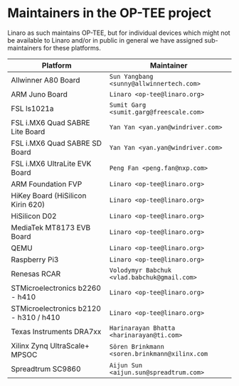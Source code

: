 # Maintainers in the OP-TEE project
Linaro as such maintains OP-TEE, but for individual devices which might not be
available to Linaro and/or in public in general we have assigned sub-maintainers
for these platforms.

<!-- Please keep this list sorted in alphabetic order, easiest way to maintain
     this is to diff against sections 3 in README.md  -->
| Platform | Maintainer |
|----------|------------|
| Allwinner A80 Board			|`Sun Yangbang <sunny@allwinnertech.com>`|
| ARM Juno Board			|`Linaro <op-tee@linaro.org>`|
| FSL ls1021a				|`Sumit Garg <sumit.garg@freescale.com>`|
| FSL i.MX6 Quad SABRE Lite Board	|`Yan Yan <yan.yan@windriver.com>`|
| FSL i.MX6 Quad SABRE SD Board		|`Yan Yan <yan.yan@windriver.com>`|
| FSL i.MX6 UltraLite EVK Board		|`Peng Fan <peng.fan@nxp.com>`|
| ARM Foundation FVP			|`Linaro <op-tee@linaro.org>`|
| HiKey Board (HiSilicon Kirin 620)	|`Linaro <op-tee@linaro.org>`|
| HiSilicon D02				|`Linaro <op-tee@linaro.org>`|
| MediaTek MT8173 EVB Board		|`Linaro <op-tee@linaro.org>`|
| QEMU					|`Linaro <op-tee@linaro.org>`|
| Raspberry Pi3				|`Linaro <op-tee@linaro.org>`|
| Renesas RCAR			|`Volodymyr Babchuk <vlad.babchuk@gmail.com>`|
| STMicroelectronics b2260 - h410	|`Linaro <op-tee@linaro.org>`|
| STMicroelectronics b2120 - h310 / h410|`Linaro <op-tee@linaro.org>`|
| Texas Instruments DRA7xx		|`Harinarayan Bhatta <harinarayan@ti.com>`|
| Xilinx Zynq UltraScale+ MPSOC		|`Sören Brinkmann <soren.brinkmann@xilinx.com`|
| Spreadtrum SC9860			|`Aijun Sun <aijun.sun@spreadtrum.com>`|
